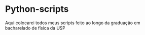 # Python-scripts

Aqui colocarei todos meus scripts feito ao longo da graduação em bacharelado de física da USP
